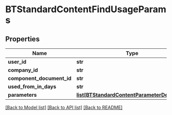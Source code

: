 # BTStandardContentFindUsageParams

## Properties
Name | Type | Description | Notes
------------ | ------------- | ------------- | -------------
**user_id** | **str** |  | [optional] 
**company_id** | **str** |  | [optional] 
**component_document_id** | **str** |  | [optional] 
**used_from_in_days** | **str** |  | [optional] 
**parameters** | [**list[BTStandardContentParameterDefinition]**](BTStandardContentParameterDefinition.md) |  | [optional] 

[[Back to Model list]](../README.md#documentation-for-models) [[Back to API list]](../README.md#documentation-for-api-endpoints) [[Back to README]](../README.md)


